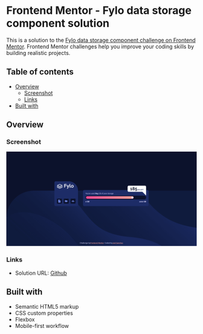 # Frontend Mentor - Fylo data storage component solution

This is a solution to the [Fylo data storage component challenge on Frontend Mentor](https://www.frontendmentor.io/challenges/fylo-data-storage-component-1dZPRbV5n). Frontend Mentor challenges help you improve your coding skills by building realistic projects. 

## Table of contents

- [Overview](#overview)
  - [Screenshot](#screenshot)
  - [Links](#links)
- [Built with](#built-with)

## Overview

### Screenshot

![desktop design](./screenshots/desktop.png)

### Links

- Solution URL: [Github](https://github.com/Joel-Development/FrontEndMentor---Challenge-5)

## Built with

- Semantic HTML5 markup
- CSS custom properties
- Flexbox
- Mobile-first workflow
